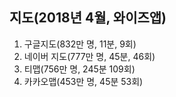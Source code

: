 ## 지도(2018년 4월, 와이즈앱)
1. 구글지도(832만 명, 11분, 9회)
2. 네이버 지도(777만 명, 45분, 46회)
3. 티맵(756만 명, 245분 109회)
4. 카카오맵(453만 명, 45분 53회)

